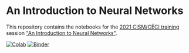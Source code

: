 # An Introduction to Neural Networks

This repository contains the notebooks for the
[2021 CISM/CÉCI training](https://indico.cism.ucl.ac.be/category/6/) session
["An Introduction to Neural Networks"](https://indico.cism.ucl.ac.be/event/106/).
 
[![Colab](https://colab.research.google.com/assets/colab-badge.svg)](https://colab.research.google.com/github/ramonpeter/cism-nn2021) [![Binder](https://mybinder.org/badge_logo.svg)]()
